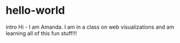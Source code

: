 # hello-world
intro
Hi - I am Amanda. I am in a class on web visualizations and am learning all of this fun stuff!!!
